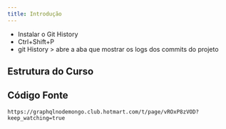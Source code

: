 ```yaml
---
title: Introdução
---
```


- Instalar o Git History
- Ctrl+Shift+P
- git History > abre a aba que mostrar os logs dos commits do projeto

## Estrutura do Curso

## Código Fonte

`https://graphqlnodemongo.club.hotmart.com/t/page/vROxP8zVOD?keep_watching=true`
